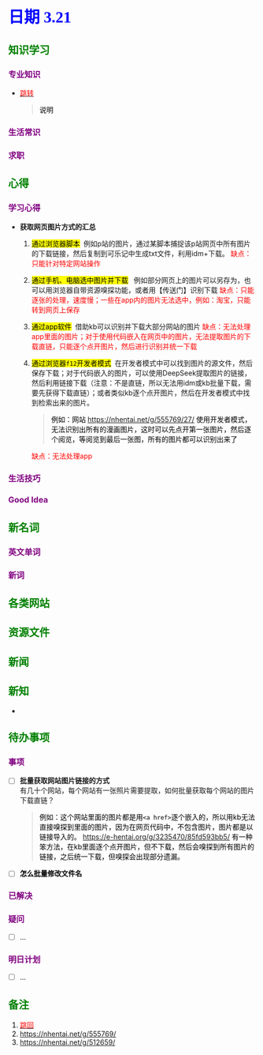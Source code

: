 ## <font color = blue face=楷体 size=6>日期 3.21 </font>

## <font color = green>知识学习 </font>
### <font color = purple>专业知识 </font>
+ <a id = "01-1">  [<font color = red>跳转</font>](#01-2)
   > <font color = o> 说明 </font>
### <font color = purple>生活常识 </font>

### <font color = purple>求职 </font>



## <font color = green>心得 </font>
### <font color = purple>学习心得 </font>
+ **获取网页图片方式的汇总**  
	1. <mark>通过浏览器脚本</mark> $\;$例如p站的图片，通过某脚本捕捉该p站网页中所有图片的下载链接，然后复制到可乐记中生成txt文件，利用idm+下载。
	<font color = red>缺点：只能针对特定网站操作 </font> 
	2. <mark>通过手机、电脑选中图片并下载</mark> $\;$ 例如部分网页上的图片可以另存为，也可以用浏览器自带资源嗅探功能，或者用【传送门】识别下载
	<font color = red>缺点：只能逐张的处理，速度慢；一些在app内的图片无法选中，例如：淘宝，只能转到网页上保存 </font>
	3. <mark>通过app软件</mark>$\;$ 借助kb可以识别并下载大部分网站的图片
	<font color = red>缺点：无法处理app里面的图片；对于使用代码嵌入在网页中的图片，无法提取图片的下载直链，只能逐个点开图片，然后进行识别并统一下载 </font>
	4. <mark>通过浏览器`f12`开发者模式</mark>$\;$ 在开发者模式中可以找到图片的源文件，然后保存下载；对于代码嵌入的图片，可以使用DeepSeek提取图片的链接，然后利用链接下载（注意：不是直链，所以无法用idm或kb批量下载，需要先获得下载直链）；或者类似kb逐个点开图片，然后在开发者模式中找到检索出来的图片。
		> <font  color = o>例如：网站	https://nhentai.net/g/555769/27/ 使用开发者模式，无法识别出所有的漫画图片，这时可以先点开第一张图片，然后逐个阅览，等阅览到最后一张图，所有的图片都可以识别出来了</font>
		
		<font color = red>缺点：无法处理app </font>
### <font color = purple>生活技巧 </font>

### <font color = purple>Good Idea </font>



## <font color = green>新名词 </font>
### <font color = purple>英文单词 </font>
### <font color = purple>新词 </font>



## <font color = green>各类网站 </font>


## <font color = green>资源文件 </font>


## <font color = green>新闻 </font>


## <font color = green>新知 </font>
+ 

## <font color = green>待办事项 </font>
### <font color = purple>事项 </font>
- [ ] **批量获取网站图片链接的方式**  
	有几十个网站，每个网站有一张照片需要提取，如何批量获取每个网站的图片下载直链？
	> <font color = o> 例如：这个网站里面的图片都是用`<a href>`逐个嵌入的，所以用kb无法直接嗅探到里面的图片，因为在网页代码中，不包含图片，图片都是以链接导入的。 https://e-hentai.org/g/3235470/85fd593bb5/ </font>
	<font color = o>有一种笨方法，在kb里面逐个点开图片，但不下载，然后会嗅探到所有图片的链接，之后统一下载，但嗅探会出现部分遗漏。

- [ ] **怎么批量修改文件名**  
### <font color = purple>已解决 </font>
### <font color = purple>疑问 </font>
- [ ] ...
### <font color = purple>明日计划 </font>
- [ ] ...


## <font color = green>备注 </font>
  1. <a id ="01-2">[<font color = red>跳回</font>](#01-1)
  2. https://nhentai.net/g/555769/  
  3. https://nhentai.net/g/512659/
<!--stackedit_data:
eyJoaXN0b3J5IjpbLTI3MDgyMzM4MSwxOTIzMjIyNDc3LDEyMz
Y5MzY4MjYsMTk3MjMwNzc1OCw5MjM4NzEwNDQsNzg5NzI0NTM5
LC0xMDYwNjk2NjYxLC0xMDgyNDAwMzQzLDY2MDgwMjQ4NywtMz
IwNDYyOTgyLC0xNjMwMTE5NDUwXX0=
-->